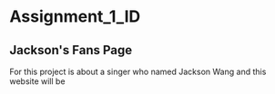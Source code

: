 # Assignment_1_ID
## Jackson's Fans Page
For this project is about a singer who named Jackson Wang and this website will be